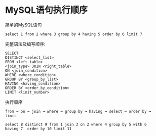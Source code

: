 # MySQL语句执行顺序

简单的MySQL语句

~~~MySQL
select 1 from 2 where 3 group by 4 having 5 order by 6 limit 7
~~~



完整语法及编写顺序:

~~~MySQL
SELECT 
DISTINCT <select_list>
FROM <left_table>
<join_type> JOIN <right_table>
ON <join_condition>
WHERE <where_condition>
GROUP BY <group_by_list>
HAVING <having_condition>
ORDER BY <order_by_condition>
LIMIT <limit_number>
~~~

执行顺序

~~~mysql
from → on → join → where → group by → having → select → order by → limit
~~~

~~~mysql
select 8 distinct 9 from 1 join 3 on 2 where 4 group by 5 with 6 having 7  order by 10 limit 11
~~~

